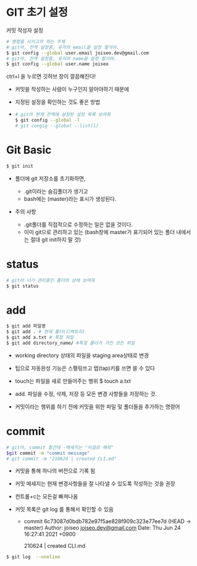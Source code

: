 # GIT 초기 설정

커밋 작성자 설정

```bash
# 명령을 시키고자 하는 주체
# git아, 전역 설정중, 유저의 email을 설정 할거야.
$ git config --global user.email joiseo.dev@gmail.com
# git아, 전역 설정중, 유저의 name을 설정 할거야.
$ git config --global user.name joiseo
```

ctrl+l 을 누르면 깃허브 창이 깔끔해진다!

- 커밋을 작성하는 사람이 누구인지 알아야하기 때문에

- 지정된 설정을 확인하는 것도 좋은 방법

- ```bash
  # git아 현재 전역에 설정된 설정 목록 보여줘
  $ git config --global -l
  # git congig --global --list(l)
  ```

# Git Basic

```bash
$ git init
```

- 폴더에 git 저장소를 초기화하면,

  - .git이라는 숨김폴더가 생기고
  - bash에는 (master)라는 표시가 생성된다.

  

  

- 주의 사항
  - .git폴더를 직접적으로 수정하는 일은 없을 것이다.
  - 이미 git으로 관리하고 있는 (bash창에 master가 표기되어 있는 폴더 내에서는 절대 git init하지 말 것)



# status

```bash
# git아 너가 관리중인 폴더의 상태 보여줘
$ git status
```

# add

```bash
$ git add 파일명
$ git add . # 현재 폴더(디렉토리)
$ git add a.txt # 특정 파일
$ git add directory_name/ #특정 폴더가 가진 모든 파일
```

- working directory 상태의 파일을 staging area상태로 변경

- 팁으로 자동완성 기능은 스펠링쓰고 텝(tap)키를 쓰면 쓸 수 있다

- touch는 파일을 새로 만들어주는 행위 $ touch a.txt

- add. 파일을 수정, 삭제, 저장 등 모든 변경 사항들을 저장하는 것.

- 커밋이라는 행위를 하기 전에 커밋을 위한 파일 및 폴더들을 추가하는 명령어

  

  

# commit

```bash
# git아, commit 할건데 -메세지는 "이걸로 해줘"
$git commit -m "commit message"
# git commit -m "210624 | created CLI.md"
```

- 커밋을 통해 하나의 버전으로 기록 됨

- 커밋 메세지는 현재 변경사항들을 잘 나타낼 수 있도록 작성하는 것을 권장

- 컨트롤+c는 모든걸 빠져나옴

- 커밋 목록은 git log 를 통해서 확인할 수 있음

  - commit 6c73087d0bdb782e97f5ae828f909c323e77ee7d (HEAD -> master)
    Author: joiseo <joiseo.dev@gmail.com>
    Date:   Thu Jun 24 16:27:41 2021 +0900

      210624 | created CLI.md

```bash
$ git log  --oneline
```


